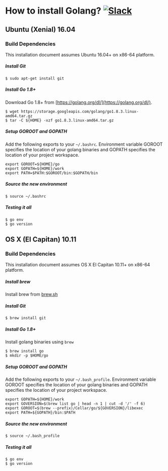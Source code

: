 # How to install Golang? [![Slack](https://slack.minio.io/slack?type=svg)](https://slack.minio.io)

## Ubuntu (Xenial) 16.04

### Build Dependencies

This installation document assumes Ubuntu 16.04+ on x86-64 platform.

##### Install Git

```
$ sudo apt-get install git 
```

##### Install Go 1.8+

Download Go 1.8+ from [https://golang.org/dl/](https://golang.org/dl/).

```
$ wget https://storage.googleapis.com/golang/go1.8.3.linux-amd64.tar.gz
$ tar -C ${HOME} -xzf go1.8.3.linux-amd64.tar.gz
```

##### Setup GOROOT and GOPATH

Add the following exports to your ``~/.bashrc``. Environment variable GOROOT specifies the location of your golang binaries
and GOPATH specifies the location of your project workspace.

```
export GOROOT=${HOME}/go
export GOPATH=${HOME}/work
export PATH=$PATH:$GOROOT/bin:$GOPATH/bin
```
##### Source the new environment

```
$ source ~/.bashrc
```

##### Testing it all

```
$ go env
$ go version
```

## OS X (El Capitan) 10.11

### Build Dependencies

This installation document assumes OS X El Capitan 10.11+ on x86-64 platform.

##### Install brew

Install brew from [brew.sh](http://brew.sh/)

##### Install Git

```
$ brew install git 
```

##### Install Go 1.8+

Install golang binaries using `brew`

```
$ brew install go
$ mkdir -p $HOME/go
```

##### Setup GOROOT and GOPATH

Add the following exports to your ``~/.bash_profile``. Environment variable GOROOT specifies the location of your golang binaries
and GOPATH specifies the location of your project workspace.

```
export GOPATH=${HOME}/work
export GOVERSION=$(brew list go | head -n 1 | cut -d '/' -f 6)
export GOROOT=$(brew --prefix)/Cellar/go/${GOVERSION}/libexec
export PATH=${GOPATH}/bin:$PATH
```

##### Source the new environment

```
$ source ~/.bash_profile
```

##### Testing it all

```
$ go env
$ go version
```
